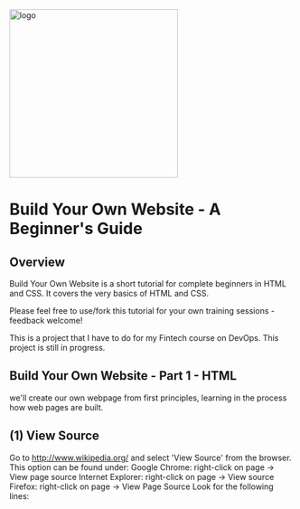 
<img width="298" alt="logo" src="https://user-images.githubusercontent.com/84313183/124277605-cb19f800-db77-11eb-9bfd-a25dcba0cd3d.png">

# Build Your Own Website - A Beginner's Guide


## Overview
Build Your Own Website is a short tutorial for complete beginners in HTML and CSS. It covers the very basics of HTML and CSS.

Please feel free to use/fork this tutorial for your own training sessions - feedback welcome!

This is a project that I have to do for my Fintech course on DevOps. This project is still in progress.  

## Build Your Own Website - Part 1 - HTML

we'll create our own webpage from first principles, learning in the process how web pages are built.

## (1) View Source
Go to http://www.wikipedia.org/ and select 'View Source' from the browser. This option can be found under:
Google Chrome: right-click on page -> View page source
Internet Explorer: right-click on page -> View source
Firefox: right-click on page -> View Page Source
Look for the following lines:
<title ...
We can see that a webpage is defined by lots of text instructions - this is HTML
       
## (2) Example HTML
We're going to start with a basic webpage.

Open up a text editor:

Notepad (Windows)
Enter the following text  
   <img width="600" alt="html" src="https://user-images.githubusercontent.com/84313183/124280066-d3276700-db7a-11eb-90bb-dbeba2794873.png">
   

Save this file as index.html on your computer, and then double-click on the file from within the file explorer to launch your web browser and view the file.
The browser will display a blank page, because at the moment, although our web page contains some text, it does not contain any displayable text, only markup.

## (3) Title
We'll now change the title of the page so that the browser displays the page title in the system menu.

Back in the text editor, change the text to look like this:
       
       
       
Save the file, and refresh the page in your browser. You should see that the page title (in the tab, or in the system menu) now says 'xxxxxx'.
       

       
##(4) Heading
We'll now add a heading, making some text appear in the page.

Back in the text editor, change the text to look like this:

Save the file, and refresh the page in your browser. You should see that the page now displays a heading (in bold): 'I built my own web page!'.
   
 
   
  
